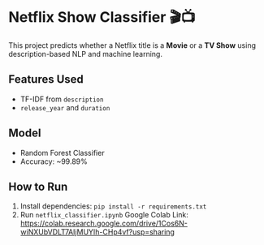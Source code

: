 # Netflix Show Classifier 🎬📺
This project predicts whether a Netflix title is a **Movie** or a **TV Show** using description-based NLP and machine learning.
## Features Used
- TF-IDF from `description`
- `release_year` and `duration`
## Model
- Random Forest Classifier
- Accuracy: ~99.89%
## How to Run
1. Install dependencies: `pip install -r requirements.txt`
2. Run `netflix_classifier.ipynb`
Google Colab Link: https://colab.research.google.com/drive/1Cos6N-wiNXUbVDLT7AIjMUYIh-CHp4vf?usp=sharing
